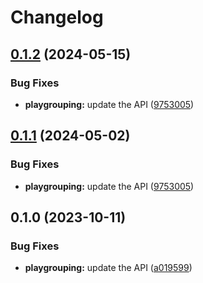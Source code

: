 # Changelog

## [0.1.2](https://github.com/a2425rdl/google-api-nodejs-client/compare/playgrouping-v0.1.1...playgrouping-v0.1.2) (2024-05-15)


### Bug Fixes

* **playgrouping:** update the API ([9753005](https://github.com/a2425rdl/google-api-nodejs-client/commit/9753005a61f6aeaab0e433f2691b635508721923))

## [0.1.1](https://github.com/googleapis/google-api-nodejs-client/compare/playgrouping-v0.1.0...playgrouping-v0.1.1) (2024-05-02)


### Bug Fixes

* **playgrouping:** update the API ([9753005](https://github.com/googleapis/google-api-nodejs-client/commit/9753005a61f6aeaab0e433f2691b635508721923))

## 0.1.0 (2023-10-11)


### Bug Fixes

* **playgrouping:** update the API ([a019599](https://github.com/googleapis/google-api-nodejs-client/commit/a0195992d1d0eabd978ef93e8216d8c2231076af))
